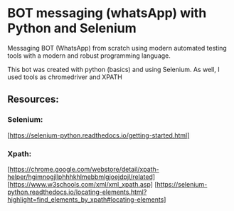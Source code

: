 # BOT messaging (whatsApp) with Python and Selenium

Messaging BOT (WhatsApp) from scratch using modern automated testing tools with a modern and robust programming language. 

This bot was created with python (basics) and using Selenium. As well, I used tools as chromedriver and XPATH

## Resources:

### Selenium:
[https://selenium-python.readthedocs.io/getting-started.html]

### Xpath:
[https://chrome.google.com/webstore/detail/xpath-helper/hgimnogjllphhhkhlmebbmlgjoejdpjl/related]
[https://www.w3schools.com/xml/xml_xpath.asp]
[https://selenium-python.readthedocs.io/locating-elements.html?highlight=find_elements_by_xpath#locating-elements]

